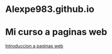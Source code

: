 # Alexpe983.github.io

<!DOCTYPE html>
<html lang="en">
<head>
    <meta charset="UTF-8">
    <meta http-equiv="X-UA-Compatible" content="IE=edge">
    <meta name="viewport" content="width=device-width, initial-scale=1.0">
    <title>Document</title>
</head>
<body>
    <h1>Mi curso a paginas web</h1>
    <a href="web.html">Introduccion a paginas web </a>
</body>
</html>
